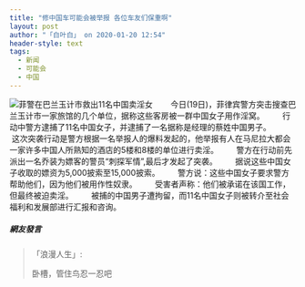 ```yaml
---
title: "修中国车可能会被举报 各位车友们保重啊"
layout: post
author: "「白叶白」 on 2020-01-20 12:54"
header-style: text
tags:
  - 新闻
  - 可能会
  - 中国
---
```


<img src="http://images.feileyuan.com/images/ueditor/202001201254000022.png" title="菲警在巴兰玉计市救出11名中国卖淫女" alt="菲警在巴兰玉计市救出11名中国卖淫女">
&nbsp; &nbsp; &nbsp; &nbsp;今日(19日)，菲律宾警方突击搜查巴兰玉计市一家旅馆的几个单位，据称这些客房被一群中国女子用作淫窝。
&nbsp; &nbsp; &nbsp; &nbsp;行动中警方逮捕了11名中国女子，并逮捕了一名据称是经理的蔡姓中国男子。
&nbsp; &nbsp; &nbsp; &nbsp;这次突袭行动是警方根据一名举报人的爆料发起的，他举报有人在马尼拉大都会一家许多中国人所熟知的酒店的5楼和8楼的单位进行卖淫。
&nbsp; &nbsp; &nbsp; &nbsp;警方在行动前先派出一名乔装为嫖客的警员“刺探军情”,最后才发起了突袭。
&nbsp; &nbsp; &nbsp; &nbsp;据说这些中国女子收取的嫖资为5,000披索至15,000披索。
&nbsp; &nbsp; &nbsp; &nbsp;警方说：这些中国女子要求警方帮助他们，因为他们被用作性奴隶。
&nbsp; &nbsp; &nbsp; &nbsp;受害者声称：他们被承诺在该国工作，但最终被迫卖淫。
&nbsp; &nbsp; &nbsp; &nbsp;被捕的中国男子遭拘留，而11名中国女子则被转介至社会福利和发展部进行汇报和咨询。

##### 網友發言 
> 「浪漫人生」:
> <p>卧槽，管住鸟忍一忍吧</p>


